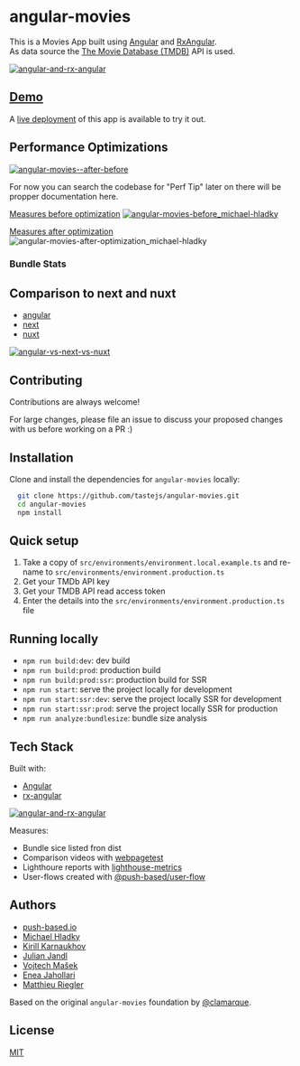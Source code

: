 # angular-movies

This is a Movies App built using [Angular](https://angular.io)
and [RxAngular](https://github.com/rx-angular/rx-angular).  
As data source the [The Movie Database (TMDB)](https://www.themoviedb.org/) API is used.

[![angular-and-rx-angular](https://user-images.githubusercontent.com/10064416/154189195-c32cbdec-b061-46a5-8590-a9e3d8dc050a.png)](https://www.rx-angular.io/)

## [Demo](https://angular-movies-a12d3.web.app/list/category/popular)

A [live deployment](https://angular-movies-a12d3.web.app/list/category/popular) of this app is available to try it out.

## Performance Optimizations

[![angular-movies--after-before](https://user-images.githubusercontent.com/10064416/155904454-f70b5bb5-6591-497a-9d21-dca0e2940566.gif)](https://www.webpagetest.org/video/compare.php?tests=220216_BiDcPP_CVM,220216_AiDcBN_ETK)

For now you can search the codebase for "Perf Tip" later on there will be propper documentation here.

[Measures before optimization](https://lighthouse-metrics.com/checks/9ddeb46e-2c28-453c-b719-cf080a01b13c)
[![angular-movies-before_michael-hladky](https://user-images.githubusercontent.com/10064416/137785051-1cf9f63a-e803-4d92-a952-c327b7628530.PNG)](https://lighthouse-metrics.com/checks/9ddeb46e-2c28-453c-b719-cf080a01b13c)

[Measures after optimization](https://lighthouse-metrics.com/checks/6a888a17-b17b-46a6-abc9-e605b73a530c/runs/503701ad-36aa-43ad-8de3-cb40e775c770)
![angular-movies-after-optimization_michael-hladky](https://user-images.githubusercontent.com/10064416/146446241-ad9eeed4-b0a4-44a2-a88e-4ea7c97e1acf.PNG)

### Bundle Stats

<!-- bundle-stats-start -->
<!-- bundle-stats-end -->

## Comparison to next and nuxt

- [angular](https://angular-movies-a12d3.web.app/list/category/popular)
- [next](https://movies.zaps.dev/?category=Popular&page=1)
- [nuxt](https://movies.jason.codes/movie/category/popular)

[![angular-vs-next-vs-nuxt](https://user-images.githubusercontent.com/10064416/155904543-333e1c25-7c01-470a-b399-40eee4c9d02c.gif)](https://www.webpagetest.org/video/compare.php?tests=220216_AiDcBJ_EAA,220216_BiDcER_CDY,220216_BiDc68_CDZ)

## Contributing

Contributions are always welcome!

For large changes, please file an issue to discuss your proposed changes with us before working on a PR :)

## Installation

Clone and install the dependencies for `angular-movies` locally:

```bash
  git clone https://github.com/tastejs/angular-movies.git
  cd angular-movies
  npm install
```

## Quick setup

1. Take a copy of `src/environments/environment.local.example.ts` and re-name
   to `src/environments/environment.production.ts`
2. Get your TMDb API key
3. Get your TMDB API read access token
4. Enter the details into the `src/environments/environment.production.ts` file

## Running locally

- `npm run build:dev`: dev build
- `npm run build:prod`: production build
- `npm run build:prod:ssr`: production build for SSR
- `npm run start`: serve the project locally for development
- `npm run start:ssr:dev`: serve the project locally SSR for development
- `npm run start:ssr:prod`: serve the project locally SSR for production
- `npm run analyze:bundlesize`: bundle size analysis

## Tech Stack

Built with:

- [Angular](https://angular.io)
- [rx-angular](https://github.com/rx-angular/rx-angular)

[![angular-and-rx-angular](https://user-images.githubusercontent.com/10064416/154189195-c32cbdec-b061-46a5-8590-a9e3d8dc050a.png)](https://www.rx-angular.io/)

Measures:

- Bundle sice listed fron dist
- Comparison videos with [webpagetest](https://www.webpagetest.org)
- Lighthoure reports with [lighthouse-metrics](https://lighthouse-metrics.com)
- User-flows created with [@push-based/user-flow](https://www.npmjs.com/package/@push-based/user-flow)

## Authors

- [push-based.io](https://push-based.io)
- [Michael Hladky](https://github.com/BioPhoton)
- [Kirill Karnaukhov](https://github.com/Karnaukhov-kh)
- [Julian Jandl](https://github.com/HoebbelsB)
- [Vojtech Mašek](https://github.com/vmasek)
- [Enea Jahollari](https://github.com/eneajaho)
- [Matthieu Riegler](https://github.com/jeanmeche)

Based on the original `angular-movies` foundation by [@clamarque](https://github.com/clamarque/angular-movies).

## License

[MIT](https://choosealicense.com/licenses/mit/)

